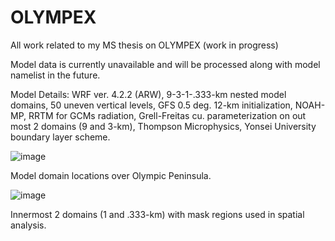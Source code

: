 # OLYMPEX
All work related to my MS thesis on OLYMPEX (work in progress)

Model data is currently unavailable and will be processed along with model namelist in the future.

Model Details: WRF ver. 4.2.2 (ARW), 9-3-1-.333-km nested model domains, 50 uneven vertical levels, GFS 0.5 deg. 12-km initialization, NOAH-MP, RRTM for GCMs radiation, Grell-Freitas cu. parameterization on out most 2 domains (9 and 3-km), Thompson Microphysics, Yonsei University boundary layer scheme.

![image](https://user-images.githubusercontent.com/96263008/200060058-4060b086-a13b-4103-a178-632a883ab1dd.png)

Model domain locations over Olympic Peninsula.

![image](https://user-images.githubusercontent.com/96263008/200060277-90fa2829-5340-481c-8f69-37b796d971f6.png)

Innermost 2 domains (1 and .333-km) with mask regions used in spatial analysis.

